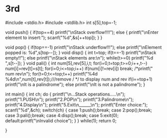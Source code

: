 # 3rd
#include <stdio.h>
#include <stdlib.h>
int s[5],top=-1;

void push()
{
    if(top==4)
        printf("\nStack overflow!!!!");
    else
    {
        printf("\nEnter element to insert:");
        scanf("%d",&s[++top]);
    }
}

void pop()
{
    if(top==-1)
        printf("\nStack underflow!!!");
    else
        printf("\nElement popped is: %d",s[top--]);
}
void disp()
{
    int t=top;
    if(t==-1)
        printf("\nStack empty!!");
    else
        printf("\nStack elements are:\n");
    while(t>=0)
        printf("%d ",s[t--]);
}
void pali()
{
    int num[5],rev[5],i,t;
    for(i=0,t=top;t>=0;i++,t--)
        num[i]=rev[t]=s[t];
    for(i=0;i<=top;i++)
        if(num[i]!=rev[i])
        break;
    /*printf(" num     rev\n");
    for(t=0;t<=top;t++)
      printf("%4d   %4d\n",num[t],rev[t]);///remove / */ to display num and rev
    if(i==top+1)
        printf("\nIt is a palindrome");
    else
        printf("\nIt is not a palindrome");
}

int main()
{
    int ch;
    do
    {
        printf("\n...Stack operations.....\n");
        printf("1.PUSH\n");
        printf("2.POP\n");
        printf("3.Palindrome\n");
        printf("4.Display\n");
        printf("5.Exit\n______\n");
        printf("Enter choice:");
        scanf("%d",&ch);
        switch(ch)
        {
            case 1:push();break;
            case 2:pop();break;
            case 3:pali();break;
            case 4:disp();break;
            case 5:exit(0);
            default:printf("\nInvalid choice");
        }
    }
    while(1);
    return 0;

}
